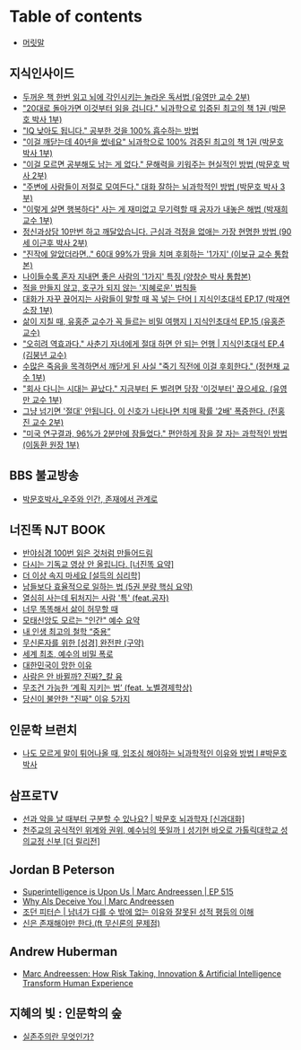 # Table of contents

* [머릿말](README.md)

## 지식인사이드 <a href="#knowledgeins_kr" id="knowledgeins_kr"></a>

* [두꺼운 책 한번 읽고 뇌에 각인시키는 놀라운 독서법 (유영만 교수 2부)](knowledgeins_kr/an-amazing-reading-method.md)
* ["20대로 돌아가면 이것부터 읽을 겁니다." 뇌과학으로 입증된 최고의 책 1권 (박문호 박사 1부)](knowledgeins_kr/when-i-go-back-to-my-20s.md)
* ["IQ 낮아도 됩니다." 공부한 것을 100% 흡수하는 방법](knowledgeins_kr/its-okay-to-have-a-low-iq.md)
* ["이걸 깨닫는데 40년을 썼네요" 뇌과학으로 100% 검증된 최고의 책 1권 (박문호 박사 1부)](knowledgeins_kr/it-took-me-40-years-to-realize-this.md)
* ["이걸 모르면 공부해도 남는 게 없다." 문해력을 키워주는 현실적인 방법 (박문호 박사 2부)](knowledgeins_kr/if-you-dont-know-this.md)
* ["주변에 사람들이 저절로 모여든다." 대화 잘하는 뇌과학적인 방법  (박문호 박사 3부)](knowledgeins_kr/people-will-gather-around-you-on-their-own.md)
* ["이렇게 살면 행복하다" 사는 게 재미없고 무기력할 때 공자가 내놓은 해법 (박재희 교수 1부)](knowledgeins_kr/im-happy-living-like-this.md)
* [정신과상담 10만번 하고 깨달았습니다. 근심과 걱정을 없애는 가장 현명한 방법 (90세 이근후 박사 2부)](knowledgeins_kr/the-wisest-way-to-get-rid-of-worries-and-concerns.md)
* ["진작에 알았더라면.." 60대 99%가 땅을 치며 후회하는 '1가지' (이보규 교수 통합본)](knowledgeins_kr/1-thing-that-99-of-people-in-their-60s-regret.md)
* [나이들수록 혼자 지내면 좋은 사람의 '1가지' 특징 (양창순 박사 통합본)](knowledgeins_kr/1-characteristic-of-people-who-are-better-off-alone-as-they-get-older.md)
* [적을 만들지 않고, 호구가 되지 않는 '지혜로운' 법칙들](knowledgeins_kr/wise-rules-for-not-making-enemies-and-not-becoming-a-fool.md)
* [대화가 자꾸 끊어지는 사람들이 말할 때 꼭 넣는 단어ㅣ지식인초대석 EP.17 (박재연 소장 1부)](knowledgeins_kr/a-word-that-people-who-keep-interrupting-each-other-when-they-talk-always-use.md)
* [삶이 지칠 때, 유홍준 교수가 꼭 들르는 비밀 여행지ㅣ지식인초대석 EP.15 (유홍준 교수)](knowledgeins_kr/when-life-gets-tiring-professor-yoo-hong-joons-secret-travel-destination.md)
* ["오히려 역효과다." 사춘기 자녀에게 절대 하면 안 되는 언행 | 지식인초대석 EP.4 (김붕년 교수)](knowledgeins_kr/things-you-should-never-say-to-your-teenage-child.md)
* [수많은 죽음을 목격하면서 깨닫게 된 사실 "죽기 직전에 이걸 후회한다." (정현채 교수 1부)](knowledgeins_kr/i-regret-this-right-before-i-die.md)
* ["회사 다니는 시대는 끝났다." 지금부터 돈 벌려면 당장 '이것부터' 끊으세요. (유영만 교수 1부)](knowledgeins_kr/the-era-of-going-to-work-is-over.md)
* [그냥 넘기면 '절대' 안됩니다. 이 신호가 나타나면 치매 확률 '2배' 폭증한다. (전홍진 교수 2부)](knowledgeins_kr/when-this-sign-appears-the-risk-of-dementia-increases-by-2-times.md)
* ["미국 연구결과, 96%가 2분만에 잠들었다." 편안하게 잠을 잘 자는 과학적인 방법 (이동환 원장 1부)](knowledgeins_kr/scientific-ways-to-sleep-well-and-restfully.md)

## BBS 불교방송 <a href="#bbskorea" id="bbskorea"></a>

* [박문호박사\_우주와 인간, 존재에서 관계로](bbskorea/the-universe-and-humans-from-existence-to-relationship.md)

## 너진똑 NJT BOOK

* [반야심경 100번 읽은 것처럼 만들어드림](njt-book/ill-make-it-seem-like-youve-read-the-heart-sutra-100-times.md)
* [다시는 기독교 영상 안 올립니다. \[너진똑 요약\]](njt-book/i-will-never-upload-christian-videos-again.md)
* [더 이상 속지 마세요 \[설득의 심리학\]](njt-book/dont-be-fooled-any-longer-psychology-of-persuasion.md)
* [남들보다 효율적으로 일하는 법 (5권 분량 핵심 요약)](njt-book/how-to-work-more-efficiently-than-others.md)
* [열심히 사는데 뒤처지는 사람 '특' (feat.공자)](njt-book/a-person-who-works-hard-but-falls-behind.md)
* [너무 똑똑해서 삶이 허무할 때](njt-book/when-youre-so-smart-that-life-seems-meaningless.md)
* [모태신앙도 모르는 "인간" 예수 요약](njt-book/summary-of-jesus-a-human-who-does-not-even-know-the-original-religion.md)
* [내 인생 최고의 철학 “중용”](njt-book/the-best-philosophy-of-my-life-the-doctrine-of-the-mean.md)
* [무신론자를 위한 \[성경\] 완전판 (구약)](njt-book/bible-complete-edition-old-testament-for-atheists.md)
* [세계 최초, 예수의 비밀 폭로](njt-book/worlds-first-jesus-secret-revealed.md)
* [대한민국이 망한 이유](njt-book/why-south-korea-failed.md)
* [사람은 안 바뀔까? 진짜?\_칼 융](njt-book/people-dont-change-really-carl-jung.md)
* [무조건 가능한 ‘계획 지키는 법’ (feat. 노벨경제학상)](njt-book/how-to-keep-a-plan-that-is-absolutely-possible.md)
* [당신이 불안한 "진짜" 이유 5가지](njt-book/5-real-reasons-youre-anxious.md)

## 인문학 브런치 <a href="#btnworld" id="btnworld"></a>

* [나도 모르게 말이 튀어나올 때, 입조심 해야하는 뇌과학적인 이유와 방법 l #박문호 박사](btnworld/when-words-come-out-without-you-knowing.md)

## 삼프로TV <a href="#3protv" id="3protv"></a>

* [선과 악을 날 때부터 구분할 수 있나요? | 박문호 뇌과학자 \[신과대화\]](3protv/or.md)
* [천주교의 공식적인 위계와 권위, 예수님의 뜻일까ㅣ성기헌 바오로 가톨릭대학교 성의교정 신부 \[더 릴리전\]](3protv/the-official-hierarchy-and-authority-of-the-catholic-church.md)

## Jordan B Peterson

* [Superintelligence is Upon Us | Marc Andreessen | EP 515](jordan-b-peterson/superintelligence-is-upon-us.md)
* [Why AIs Deceive You | Marc Andreessen](jordan-b-peterson/why-ais-deceive-you.md)
* [조던 피터슨 | 남녀가 다를 수 밖에 없는 이유와 잘못된 성적 평등의 이해](jordan-b-peterson/why-men-and-women-must-be-different.md)
* [신은 존재해야만 한다.(ft 무신론의 문제점)](jordan-b-peterson/god-must-exist.md)

## &#x20;Andrew Huberman

* [Marc Andreessen: How Risk Taking, Innovation & Artificial Intelligence Transform Human Experience](andrew-huberman/how-risk-taking-innovation-artificial-intelligence-transform-human-experience.md)

## 지혜의 빛 : 인문학의 숲 <a href="#xhsja" id="xhsja"></a>

* [실존주의란 무엇인가?](xhsja/what-is-existentialism.md)

